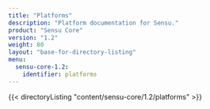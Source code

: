 ```yaml
---
title: "Platforms"
description: "Platform documentation for Sensu."
product: "Sensu Core"
version: "1.2"
weight: 80
layout: "base-for-directory-listing"
menu:
  sensu-core-1.2:
    identifier: platforms
---
```


{{< directoryListing "content/sensu-core/1.2/platforms" >}}
